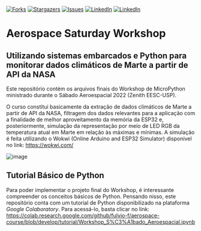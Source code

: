 [![Forks][forks-shield]][forks-url]
[![Stargazers][stars-shield]][stars-url]
[![Issues][issues-shield]][issues-url]
[![LinkedIn][linkedin-shield1]][linkedin-url1]
[![LinkedIn][linkedin-shield2]][linkedin-url2]

# Aerospace Saturday Workshop

## Utilizando sistemas embarcados e Python para monitorar dados climáticos de Marte a partir de API da NASA

Este repositório contém os arquivos finais do Workshop de MicroPython ministrado durante o Sábado Aeroespacial 2022 (Zenith EESC-USP).

O curso constitui basicamente da extração de dados climáticos de Marte a partir de API da NASA, filtragem dos dados relevantes para a aplicação com a finalidade de melhor aproveitamento da memória da ESP32 e, posteriormente, simulação da representação por meio de LED RGB da temperatura atual em Marte em relação às máximas e mínimas. A simulação é feita utilizando o Wokwi (Online Arduino and ESP32 Simulator) disponível no link: https://wokwi.com/

![image](https://user-images.githubusercontent.com/86382671/192077185-31b1c28b-9c55-4902-8dc0-a307246d964a.png)

## Tutorial Básico de Python

Para poder implementar o projeto final do Workshop, é interessante compreender os conceitos básicos de Python. Pensando nisso, este repositório conta com um tutorial de Python disponibilizado na plataforma _Google Colaboratory_. Para acessá-lo, basta clicar no link: https://colab.research.google.com/github/fulvio-f/aerospace-course/blob/develop/tutorial/Workshop_S%C3%A1bado_Aeroespacial.ipynb

[contributors-shield]: https://img.shields.io/github/contributors/fulvio-f/aerospace-course.svg?style=for-the-badge
[contributors-url]: https://github.com/fulvio-f/aerospace-course/graphs/contributors
[forks-shield]: https://img.shields.io/github/forks/fulvio-f/aerospace-course.svg?style=for-the-badge
[forks-url]: https://github.com/fulvio-f/aerospace-course/network/members
[stars-shield]: https://img.shields.io/github/stars/fulvio-f/aerospace-course.svg?style=for-the-badge
[stars-url]: https://github.com/fulvio-f/aerospace-course/stargazers
[issues-shield]: https://img.shields.io/github/issues/fulvio-f/aerospace-course.svg?style=for-the-badge
[issues-url]: https://github.com/fulvio-f/aerospace-course/issues
[linkedin-shield1]: https://img.shields.io/badge/-LinkedIn-black.svg?style=for-the-badge&logo=linkedin&colorB=555
[linkedin-shield2]: https://img.shields.io/badge/-LinkedIn-black.svg?style=for-the-badge&logo=linkedin&colorB=999
[linkedin-url1]: https://linkedin.com/in/fulvio-f
[linkedin-url2]: https://linkedin.com/in/murilo-trevisan
